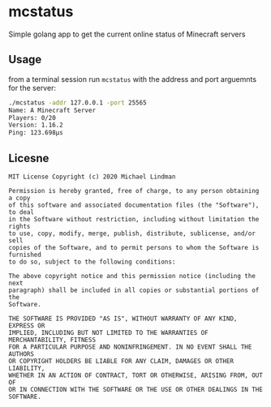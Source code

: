 # mcstatus

Simple golang app to get the current online status of Minecraft servers

## Usage

from a terminal session run `mcstatus` with the address and port arguemnts for the server:

```sh
./mcstatus -addr 127.0.0.1 -port 25565
Name: A Minecraft Server
Players: 0/20
Version: 1.16.2
Ping: 123.698µs
```

## Licesne

```text
MIT License Copyright (c) 2020 Michael Lindman

Permission is hereby granted, free of charge, to any person obtaining a copy
of this software and associated documentation files (the "Software"), to deal
in the Software without restriction, including without limitation the rights
to use, copy, modify, merge, publish, distribute, sublicense, and/or sell
copies of the Software, and to permit persons to whom the Software is furnished
to do so, subject to the following conditions:

The above copyright notice and this permission notice (including the next
paragraph) shall be included in all copies or substantial portions of the
Software.

THE SOFTWARE IS PROVIDED "AS IS", WITHOUT WARRANTY OF ANY KIND, EXPRESS OR
IMPLIED, INCLUDING BUT NOT LIMITED TO THE WARRANTIES OF MERCHANTABILITY, FITNESS
FOR A PARTICULAR PURPOSE AND NONINFRINGEMENT. IN NO EVENT SHALL THE AUTHORS
OR COPYRIGHT HOLDERS BE LIABLE FOR ANY CLAIM, DAMAGES OR OTHER LIABILITY,
WHETHER IN AN ACTION OF CONTRACT, TORT OR OTHERWISE, ARISING FROM, OUT OF
OR IN CONNECTION WITH THE SOFTWARE OR THE USE OR OTHER DEALINGS IN THE SOFTWARE.
```
